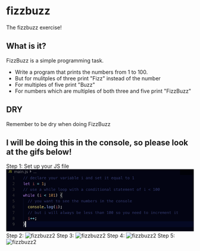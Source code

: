 # fizzbuzz
The fizzbuzz exercise!
## What is it?
FizzBuzz is a simple programming task.
- Write a program that prints the numbers from 1 to 100.
- But for mulitples of three print "Fizz" instead of the number
- For multiples of five print "Buzz"
- For numbers which are multiples of both three and five print "FizzBuzz"

## DRY
Remember to be dry when doing FizzBuzz

## I will be doing this in the console, so please look at the gifs below!
Step 1: Set up your JS file
![fizzbuzz1](./images/fizzbuzz1.png)
Step 2: 
![fizzbuzz2]("./images/fizzbuzz2.png")
Step 3: 
![fizzbuzz2]("./images/fizzbuzz3.png")
Step 4: 
![fizzbuzz2]("./images/fizzbuzz4.png")
Step 5: 
![fizzbuzz2]("./images/fizzbuzz5.png")
